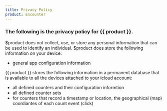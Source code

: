 ```yaml
---
title: Privacy Policy
product: Encounter
---
```

### The following is the privacy policy for {{ product }}.

$product does not collect, use, or store any personal information that can be used to identify an individual.  $product does store the following information on your device:
- general app configuration information

{{ product }} stores the following information in a permanent database that is available to all the devices attached to your icloud account:
- all defined counters and their configuration informtion
- all defined counter sets
- for counters that record a timestamp or location, the geographical (map) coordiantes of each count event (click)
